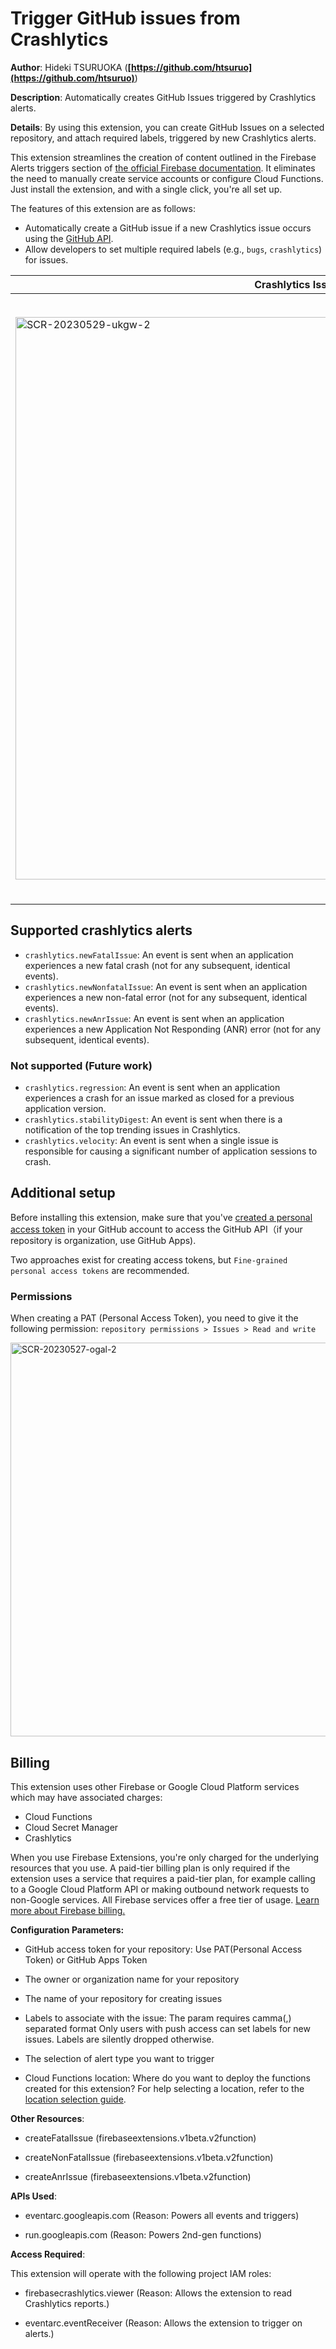 # Trigger GitHub issues from Crashlytics

**Author**: Hideki TSURUOKA (**[https://github.com/htsuruo](https://github.com/htsuruo)**)

**Description**: Automatically creates GitHub Issues triggered by Crashlytics alerts.

**Details**: By using this extension, you can create GitHub Issues on a selected repository, and attach required labels, triggered by new Crashlytics alerts.

This extension streamlines the creation of content outlined in the Firebase Alerts triggers section of [the official Firebase documentation](https://firebase.google.com/docs/functions/alert-events#handle-crashlytics-alerts). It eliminates the need to manually create service accounts or configure Cloud Functions. Just install the extension, and with a single click, you're all set up.

The features of this extension are as follows:

- Automatically create a GitHub issue if a new Crashlytics issue occurs using the [GitHub API](https://docs.github.com/ja/rest/issues/issues?apiVersion=2022-11-28#create-an-issue).
- Allow developers to set multiple required labels (e.g., `bugs`, `crashlytics`) for issues.

| Crashlytics Issue | GitHub Issue |
|--------|--------|
| <img width="900" alt="SCR-20230529-ukgw-2" src="https://github.com/htsuruo/firebase-extensions/assets/12729025/d019c106-a2c2-4b76-b5f9-2327609fe3a0"> | <img width="970" alt="SCR-20230529-ukml" src="https://github.com/htsuruo/firebase-extensions/assets/12729025/8eafcf03-a285-4067-b56f-36e378747758"> |

## Supported crashlytics alerts

- `crashlytics.newFatalIssue`: An event is sent when an application experiences a new fatal crash (not for any subsequent, identical events).
- `crashlytics.newNonfatalIssue`: An event is sent when an application experiences a new non-fatal error (not for any subsequent, identical events).
- `crashlytics.newAnrIssue`: An event is sent when an application experiences a new Application Not Responding (ANR) error (not for any subsequent, identical events).

### Not supported (Future work)

- `crashlytics.regression`: An event is sent when an application experiences a crash for an issue marked as closed for a previous application version.
- `crashlytics.stabilityDigest`: An event is sent when there is a notification of the top trending issues in Crashlytics.
- `crashlytics.velocity`: An event is sent when a single issue is responsible for causing a significant number of application sessions to crash.

## Additional setup

Before installing this extension, make sure that you've [created a personal access token](https://docs.github.com/en/authentication/keeping-your-account-and-data-secure/creating-a-personal-access-token) in your GitHub account to access the GitHub API（if your repository is organization, use GitHub Apps).

Two approaches exist for creating access tokens, but `Fine-grained personal access tokens` are recommended.

### Permissions

When creating a PAT (Personal Access Token), you need to give it the following permission:
`repository permissions > Issues > Read and write`

<img width="630" alt="SCR-20230527-ogal-2" src="https://github.com/htsuruo/firebase-extensions/assets/12729025/719bcfd8-12c7-4336-adde-924738553592">

## Billing

This extension uses other Firebase or Google Cloud Platform services which may have associated charges:

- Cloud Functions
- Cloud Secret Manager
- Crashlytics

When you use Firebase Extensions, you're only charged for the underlying resources that you use. A paid-tier billing plan is only required if the extension uses a service that requires a paid-tier plan, for example calling to a Google Cloud Platform API or making outbound network requests to non-Google services. All Firebase services offer a free tier of usage. [Learn more about Firebase billing.](https://firebase.google.com/pricing)

**Configuration Parameters:**

- GitHub access token for your repository: Use PAT(Personal Access Token) or GitHub Apps Token

- The owner or organization name for your repository

- The name of your repository for creating issues

- Labels to associate with the issue: The param requires camma(,) separated format Only users with push access can set labels for new issues. Labels are silently dropped otherwise.

- The selection of alert type you want to trigger

- Cloud Functions location: Where do you want to deploy the functions created for this extension? For help selecting a location, refer to the [location selection guide](https://firebase.google.com/docs/functions/locations).

**Other Resources**:

- createFatalIssue (firebaseextensions.v1beta.v2function)

- createNonFatalIssue (firebaseextensions.v1beta.v2function)

- createAnrIssue (firebaseextensions.v1beta.v2function)

**APIs Used**:

- eventarc.googleapis.com (Reason: Powers all events and triggers)

- run.googleapis.com (Reason: Powers 2nd-gen functions)

**Access Required**:

This extension will operate with the following project IAM roles:

- firebasecrashlytics.viewer (Reason: Allows the extension to read Crashlytics reports.)

- eventarc.eventReceiver (Reason: Allows the extension to trigger on alerts.)
